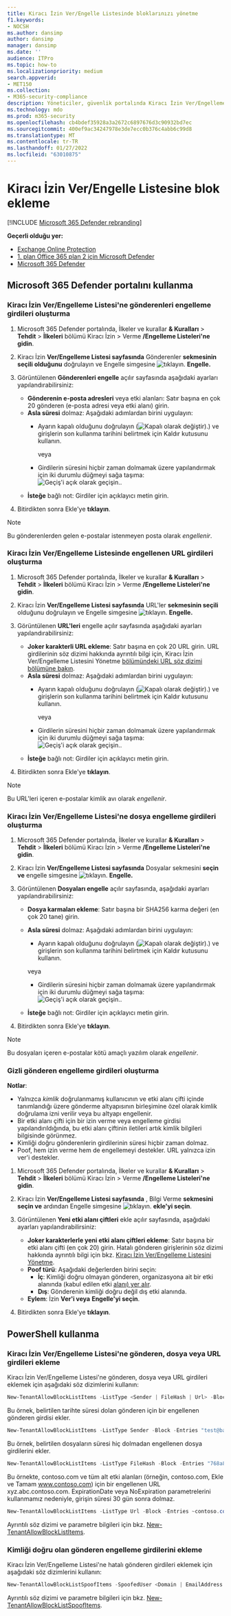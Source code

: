 ```yaml
---
title: Kiracı İzin Ver/Engelle Listesinde bloklarınızı yönetme
f1.keywords:
- NOCSH
ms.author: dansimp
author: dansimp
manager: dansimp
ms.date: ''
audience: ITPro
ms.topic: how-to
ms.localizationpriority: medium
search.appverid:
- MET150
ms.collection:
- M365-security-compliance
description: Yöneticiler, güvenlik portalında Kiracı İzin Ver/Engelleme Listesi'ni nasıl yapılandıracaklarını öğrenebilir.
ms.technology: mdo
ms.prod: m365-security
ms.openlocfilehash: cb4bdef35928a3a2672c6897676d3c90932bd7ec
ms.sourcegitcommit: 400ef9ac34247978e3de7ecc0b376c4abb6c99d8
ms.translationtype: MT
ms.contentlocale: tr-TR
ms.lasthandoff: 01/27/2022
ms.locfileid: "63010875"
---
```

# <a name="add-blocks-in-the-tenant-allowblock-list"></a>Kiracı İzin Ver/Engelle Listesine blok ekleme

[!INCLUDE [Microsoft 365 Defender rebranding](../includes/microsoft-defender-for-office.md)]

**Geçerli olduğu yer:**
- [Exchange Online Protection](exchange-online-protection-overview.md)
- [1. plan Office 365 plan 2 için Microsoft Defender](defender-for-office-365.md)
- [Microsoft 365 Defender](../defender/microsoft-365-defender.md)

## <a name="use-the-microsoft-365-defender-portal"></a>Microsoft 365 Defender portalını kullanma 

### <a name="create-block-sender-entries-in-the-tenant-allowblock-list"></a>Kiracı İzin Ver/Engelleme Listesi'ne gönderenleri engelleme girdileri oluşturma

1. Microsoft 365 Defender portalında, İlkeler ve kurallar **& Kuralları** \> **Tehdit** \> **İlkeleri** bölümü Kiracı İzin \> Verme **/Engelleme Listeleri'ne gidin**.

2. Kiracı İzin **Ver/Engelleme Listesi sayfasında** Gönderenler **sekmesinin seçili olduğunu** doğrulayın ve Engelle simgesine ![tıklayın.](../../media/m365-cc-sc-create-icon.png) **Engelle.**

3. Görüntülenen **Gönderenleri engelle** açılır sayfasında aşağıdaki ayarları yapılandırabilirsiniz:
   - **Gönderenin e-posta adresleri** veya etki alanları: Satır başına en çok 20 gönderen (e-posta adresi veya etki alanı) girin.
   - **Asla süresi** dolmaz: Aşağıdaki adımlardan birini uygulayın:
     - Ayarın kapalı olduğunu doğrulayın (![Kapalı olarak değiştir).](../../media/scc-toggle-off.png)) ve girişlerin son kullanma tarihini belirtmek için Kaldır kutusunu kullanın.

       veya

     - Girdilerin süresini hiçbir zaman dolmamak üzere yapılandırmak için iki durumlu düğmeyi sağa taşıma: ![Geçiş'i açık olarak geçişin.](../../media/scc-toggle-on.png).
   - **İsteğe** bağlı not: Girdiler için açıklayıcı metin girin.

4. Bitirdikten sonra Ekle'ye **tıklayın**.

> [!NOTE]
> Bu gönderenlerden gelen e-postalar istenmeyen posta olarak *engellenir*. 

### <a name="create-block-url-entries-in-the-tenant-allowblock-list"></a>Kiracı İzin Ver/Engelleme Listesinde engellenen URL girdileri oluşturma

1. Microsoft 365 Defender portalında, İlkeler ve kurallar **& Kuralları** \> **Tehdit** \> **İlkeleri** bölümü Kiracı İzin \> Verme **/Engelleme Listeleri'ne gidin**.

2. Kiracı İzin **Ver/Engelleme Listesi sayfasında** URL'ler **sekmesinin seçili** olduğunu doğrulayın ve Engelle simgesine ![tıklayın.](../../media/m365-cc-sc-create-icon.png) **Engelle.**

3. Görüntülenen **URL'leri** engelle açılır sayfasında aşağıdaki ayarları yapılandırabilirsiniz:
   - **Joker karakterli URL ekleme**: Satır başına en çok 20 URL girin. URL girdilerinin söz dizimi hakkında ayrıntılı bilgi için, Kiracı İzin Ver/Engelleme Listesini Yönetme [bölümündeki URL söz dizimi bölümüne bakın](tenant-allow-block-list.md).
   - **Asla süresi** dolmaz: Aşağıdaki adımlardan birini uygulayın:
     - Ayarın kapalı olduğunu doğrulayın (![Kapalı olarak değiştir).](../../media/scc-toggle-off.png)) ve girişlerin son kullanma tarihini belirtmek için Kaldır kutusunu kullanın.

       veya

     - Girdilerin süresini hiçbir zaman dolmamak üzere yapılandırmak için iki durumlu düğmeyi sağa taşıma: ![Geçiş'i açık olarak geçişin.](../../media/scc-toggle-on.png).
   - **İsteğe** bağlı not: Girdiler için açıklayıcı metin girin.

4. Bitirdikten sonra Ekle'ye **tıklayın**.

> [!NOTE]
> Bu URL'leri içeren e-postalar kimlik avı olarak *engellenir*. 

### <a name="create-block-file-entries-in-the-tenant-allowblock-list"></a>Kiracı İzin Ver/Engelleme Listesi'ne dosya engelleme girdileri oluşturma

1. Microsoft 365 Defender portalında, İlkeler ve kurallar **& Kuralları** \> **Tehdit** \> **İlkeleri** bölümü Kiracı İzin \> Verme **/Engelleme Listeleri'ne gidin**.

2. Kiracı İzin **Ver/Engelleme Listesi sayfasında** Dosyalar sekmesini **seçin ve** engelle simgesine ![tıklayın.](../../media/m365-cc-sc-create-icon.png) **Engelle.**

3. Görüntülenen **Dosyaları engelle** açılır sayfasında, aşağıdaki ayarları yapılandırabilirsiniz:
   - **Dosya karmaları ekleme**: Satır başına bir SHA256 karma değeri (en çok 20 tane) girin.
   - **Asla süresi** dolmaz: Aşağıdaki adımlardan birini uygulayın:
     - Ayarın kapalı olduğunu doğrulayın (![Kapalı olarak değiştir).](../../media/scc-toggle-off.png)) ve girişlerin son kullanma tarihini belirtmek için Kaldır kutusunu kullanın.

     veya

     - Girdilerin süresini hiçbir zaman dolmamak üzere yapılandırmak için iki durumlu düğmeyi sağa taşıma: ![Geçiş'i açık olarak geçişin.](../../media/scc-toggle-on.png).
   - **İsteğe** bağlı not: Girdiler için açıklayıcı metin girin.

4. Bitirdikten sonra Ekle'ye **tıklayın**.

> [!NOTE]
> Bu dosyaları içeren e-postalar kötü amaçlı yazılım olarak *engellenir*. 

### <a name="create-spoofed-sender-block-entries"></a>Gizli gönderen engelleme girdileri oluşturma

**Notlar**:

- Yalnızca _kimlik_ doğrulanmamış kullanıcının ve etki alanı çifti  içinde tanımlandığı üzere gönderme altyapısının birleşimine özel olarak kimlik doğrulama izni verilir veya bu altyapı engellenir.
- Bir etki alanı çifti için bir izin verme veya engelleme girdisi yapılandırıldığında, bu etki alanı çiftinin iletileri artık kimlik bilgileri bilgisinde görünmez.
- Kimliği doğru gönderenlerin girdilerinin süresi hiçbir zaman dolmaz.
- Poof, hem izin verme hem de engellemeyi destekler. URL yalnızca izin ver'i destekler.

1. Microsoft 365 Defender portalında, İlkeler ve kurallar **& Kuralları** \> **Tehdit** \> **İlkeleri** bölümü Kiracı İzin \> Verme **/Engelleme Listeleri'ne gidin**.

2. Kiracı İzin **Ver/Engelleme Listesi sayfasında** , Bilgi Verme **sekmesini seçin ve** ardından Engelle simgesine ![tıklayın.](../../media/m365-cc-sc-create-icon.png) **ekle'yi seçin**.

3. Görüntülenen **Yeni etki alanı çiftleri** ekle açılır sayfasında, aşağıdaki ayarları yapılandırabilirsiniz:
   - **Joker karakterlerle yeni etki alanı çiftleri ekleme**: Satır başına bir etki alanı çifti (en çok 20) girin. Hatalı gönderen girişlerinin söz dizimi hakkında ayrıntılı bilgi için bkz. [Kiracı İzin Ver/Engelleme Listesini Yönetme](tenant-allow-block-list.md).
   - **Poof türü**: Aşağıdaki değerlerden birini seçin:
     - **İç**: Kimliği doğru olmayan gönderen, organizasyona ait bir etki alanında (kabul edilen etki [alanı) yer alır](/exchange/mail-flow-best-practices/manage-accepted-domains/manage-accepted-domains).
     - **Dış**: Gönderenin kimliği doğru değil dış etki alanında.
   - **Eylem**: İzin **Ver'i veya** **Engelle'yi seçin**.

4. Bitirdikten sonra Ekle'ye **tıklayın**.

## <a name="use-powershell"></a>PowerShell kullanma

### <a name="add-block-sender-file-or-url-entries-to-the-tenant-allowblock-list"></a>Kiracı İzin Ver/Engelleme Listesi'ne gönderen, dosya veya URL girdileri ekleme

Kiracı İzin Ver/Engelleme Listesi'ne gönderen, dosya veya URL girdileri eklemek için aşağıdaki söz dizimlerini kullanın:

```powershell
New-TenantAllowBlockListItems -ListType <Sender | FileHash | Url> -Block -Entries "Value1","Value2",..."ValueN" <-ExpirationDate Date | -NoExpiration> [-Notes <String>]
```

Bu örnek, belirtilen tarihte süresi dolan gönderen için bir engellenen gönderen girdisi ekler.

```powershell
New-TenantAllowBlockListItems -ListType Sender -Block -Entries "test@badattackerdomain.com", "test2@anotherattackerdomain.com" -ExpirationDate 8/20/2021
```

Bu örnek, belirtilen dosyaların süresi hiç dolmadan engellenen dosya girdilerini ekler.

```powershell
New-TenantAllowBlockListItems -ListType FileHash -Block -Entries "768a813668695ef2483b2bde7cf5d1b2db0423a0d3e63e498f3ab6f2eb13ea3","2c0a35409ff0873cfa28b70b8224e9aca2362241c1f0ed6f622fef8d4722fd9a" -NoExpiration
```

Bu örnekte, contoso.com ve tüm alt etki alanları (örneğin, contoso.com, Ekle ve Tamam www.contoso.com) için bir engellenen URL xyz.abc.contoso.com. ExpirationDate veya NoExpiration parametrelerini kullanmamız nedeniyle, girişin süresi 30 gün sonra dolmaz.

```powershell
New-TenantAllowBlockListItems -ListType Url -Block -Entries ~contoso.com
```

Ayrıntılı söz dizimi ve parametre bilgileri için bkz. [New-TenantAllowBlockListItems](/powershell/module/exchange/new-tenantallowblocklistitems).

### <a name="add-spoofed-sender-block-entries"></a>Kimliği doğru olan gönderen engelleme girdilerini ekleme 

Kiracı İzin Ver/Engelleme Listesi'ne hatalı gönderen girdileri eklemek için aşağıdaki söz dizimlerini kullanın:

```powershell
New-TenantAllowBlockListSpoofItems -SpoofedUser <Domain | EmailAddress | *> -SendingInfrastructure <Domain | IPAddress/24> -SpoofType <External | Internal> -Action <Allow | Block>
```

Ayrıntılı söz dizimi ve parametre bilgileri için bkz. [New-TenantAllowBlockListSpoofItems](/powershell/module/exchange/new-tenantallowblocklistspoofitems).

